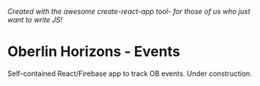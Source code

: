 <em>Created with the awesome create-react-app tool- for those of us who just want to write JS!</em>
<h1>Oberlin Horizons - Events</h1>
Self-contained React/Firebase app to track OB events.  Under construction.